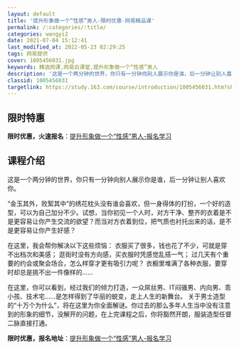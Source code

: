 ```yaml
---
layout: default
title: '提升形象做一个“性感”男人-限时优惠-网易精品课'
permalink: /:categories/:title/
categories: wangyi2
date: 2021-07-04 15:12:41
last_modified_at: 2022-05-23 02:29:25
tags: 网易提供
cover: 1005456031.jpg
keywords: 精选网课,网易云课堂,提升形象做一个“性感”男人
description: '这是一个两分钟的世界，你只有一分钟向别人展示你是谁，后一分钟让别人喜欢你。“金玉其外，败絮其中”的绣花枕头没有谁会喜欢，'
classid: 1005456031
targetlink: https://study.163.com/course/introduction/1005456031.htm?share=1&shareId=1025206652&utm_campaign=share&utm_medium=iphoneShare&utm_source=&utm_u=1025206652
---
```


## 限时特惠

**限时优惠，火速报名**：[提升形象做一个“性感”男人-报名学习](https://study.163.com/course/introduction/1005456031.htm?share=1&shareId=1025206652&utm_campaign=share&utm_medium=iphoneShare&utm_source=&utm_u=1025206652)

## 课程介绍

这是一个两分钟的世界，你只有一分钟向别人展示你是谁，后一分钟让别人喜欢你。



“金玉其外，败絮其中”的绣花枕头没有谁会喜欢，但一身得体的打扮，一个好的造型，可以为自己加分不少。试想，当你初见一个人时，对方干净、整齐的衣着是不是更容易让你产生交流的欲望？而当对方衣着到位，把气质也衬托出来的话，是不是更容易让你产生好感？



在这里，我会帮你解决以下这些烦恼： 衣服买了很多，钱也花了不少，可就是穿不出档次和美感； 逛街时没有方向感，买衣服时凭感觉乱搭一气； 过几天有个重要的约会或聚会场合，怎么样穿才更有吸引力呢？ 衣橱里堆满了各种衣服，要穿时却总是挑不出一件像样的……



在这里，你可以看到，经过我们的倾力打造，一众屌丝男、IT闷骚男、内向男、乖小孩、技术宅……是怎样得到了华丽的蜕变，走上人生的新舞台。 关于男士造型的“十万个为什么”，将在这里为你全面解谜。你过去的那么多年人生当中没有注意到的形象的细节，没解开的问题，在上完课程之后，你将豁然开朗，服装造型任督二脉直接打通。

**限时优惠，报名地址**：[提升形象做一个“性感”男人-报名学习](https://study.163.com/course/introduction/1005456031.htm?share=1&shareId=1025206652&utm_campaign=share&utm_medium=iphoneShare&utm_source=&utm_u=1025206652)

